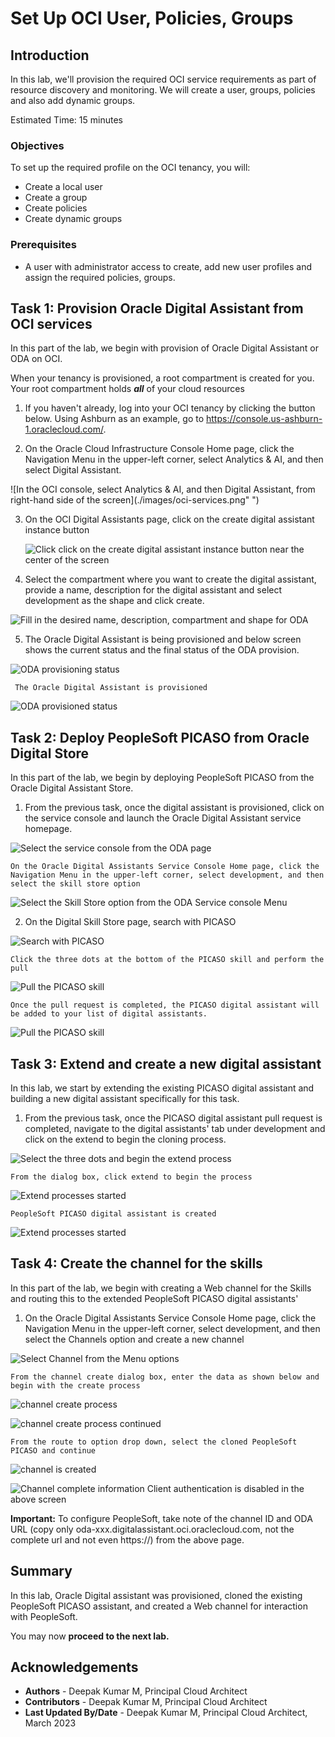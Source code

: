 # Set Up OCI User, Policies, Groups

## Introduction

In this lab, we'll provision the required OCI service requirements as part of resource discovery and monitoring. We will create a user, groups, policies and also add dynamic groups.


Estimated Time: 15 minutes


### Objectives

To set up the required profile on the OCI tenancy, you will:

*  Create a local user
*  Create a group
*  Create policies
*  Create dynamic groups



### Prerequisites

* A user with administrator access to create, add new user profiles and assign the required policies, groups.



## Task 1: Provision Oracle Digital Assistant from OCI services

In this part of the lab, we begin with provision of Oracle Digital Assistant or ODA on OCI.

When your tenancy is provisioned, a root compartment is created for you. Your root compartment holds ***all*** of your cloud resources

1.  If you haven't already, log into your OCI tenancy by clicking the button below. Using Ashburn as an example, go to https://console.us-ashburn-1.oraclecloud.com/.

2.  On the Oracle Cloud Infrastructure Console Home page, click the Navigation Menu in the upper-left corner, select Analytics & AI, and then select Digital Assistant.

  ![In the OCI console, select Analytics & AI, and then Digital Assistant, from right-hand side of the screen](./images/oci-services.png" ")

3.  On the OCI Digital Assistants page,  click on the create digital assistant instance button

    
    ![Click click on the create digital assistant instance button near the center of the screen](./images/oci-digital-assistant.png " ")


4.	Select the  compartment where you want to create the digital assistant, provide a name,  description for the digital assistant and select development as the shape and click create.

  
  ![Fill in the desired name, description, compartment and shape for ODA](./images/fill-oda-details.png " ")


5.  The Oracle Digital Assistant is being provisioned and below screen shows the current status and the final status of the ODA provision.

  ![ODA provisioning status](./images/oda-provisioning.png " ")

     The Oracle Digital Assistant is provisioned
  ![ODA provisioned status](./images/oda-provisioned.png " ")




## Task 2:  Deploy PeopleSoft PICASO from Oracle Digital Store

In this part of the lab, we begin by deploying PeopleSoft PICASO from the Oracle Digital Assistant Store. 

1.  From the previous task, once the digital assistant is provisioned, click on the service console and launch the Oracle Digital Assistant service homepage.

  ![Select the service console from the ODA page](./images/oda-service-console.png " ")

    On the Oracle Digital Assistants Service Console Home page, click the Navigation Menu in the upper-left corner, select development, and then select the skill store option

  ![Select the Skill Store option from the ODA Service console Menu](./images/oda-homepage.png " ")

2.  On the Digital Skill Store page, search with PICASO

  ![Search with PICASO](./images/oda-storepage.png " ")

    Click the three dots at the bottom of the PICASO skill and perform the pull
  
  ![Pull the PICASO skill](./images/oda-skill-pull.png " ")
    
    Once the pull request is completed, the PICASO digital assistant will be added to your list of digital assistants.
  ![Pull the PICASO skill](./images/oda-pulled-request.png " ")



## Task 3:  Extend and create a new digital assistant

In this lab, we start by extending the existing PICASO digital assistant and building a new digital assistant specifically for this task.

1.  From the previous task, once the PICASO digital assistant pull request is completed, navigate to the digital assistants' tab under development and click on the extend to begin the cloning process.

  ![Select the three dots and begin the extend process](./images/oda-assistant-extend.png " ")

    From the dialog box, click extend to begin the process

  ![Extend processes started](./images/oda-assistant-extend-start.png " ")

    PeopleSoft PICASO digital assistant is created
  ![Extend processes started](./images/oda-assistant-extend-complete.png " ")

## Task 4:  Create the channel for the skills

In this part of the lab, we begin with creating a Web channel for the Skills and routing this to the extended PeopleSoft PICASO digital assistants'

1.  On the Oracle Digital Assistants Service Console Home page, click the Navigation Menu in the upper-left corner, select development, and then select the Channels option and create a new channel

  ![Select Channel from the Menu options](./images/oda-channels-page.png " ")

    From the channel create dialog box, enter the data as shown below and begin with the create process

  ![channel create process](./images/oda-channel-create.png " ")

  ![channel create process continued](./images/oda-channel-create-continue.png " ")

    From the route to option drop down, select the cloned PeopleSoft PICASO and continue
  ![channel is created ](./images/oda-channel-created.png " ")

  ![Channel complete information ](./images/oda-channel-important.png " ")
    Client authentication is disabled in the above screen

  **Important:** To configure PeopleSoft, take note of the channel ID and ODA URL (copy only oda-xxx.digitalassistant.oci.oraclecloud.com, not the complete url and not even https://) from the above page.
    
     




## Summary

In this lab, Oracle Digital assistant was provisioned, cloned the existing PeopleSoft PICASO assistant, and created a Web channel for interaction with PeopleSoft.

You may now **proceed to the next lab.**

## Acknowledgements
* **Authors** - Deepak Kumar M, Principal Cloud Architect
* **Contributors** - Deepak Kumar M, Principal Cloud Architect
* **Last Updated By/Date** - Deepak Kumar M, Principal Cloud Architect, March 2023


